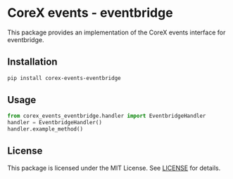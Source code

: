 # CoreX events - eventbridge

This package provides an implementation of the CoreX events interface for eventbridge.

## Installation
~~~bash
pip install corex-events-eventbridge
~~~

## Usage
~~~python
from corex_events_eventbridge.handler import EventbridgeHandler
handler = EventbridgeHandler()
handler.example_method()
~~~

## License
This package is licensed under the MIT License. See [LICENSE](../LICENSE) for details.
